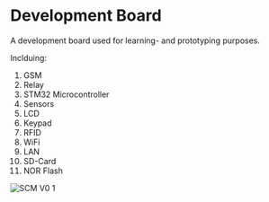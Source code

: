 # Development Board
A development board used for learning- and prototyping purposes.

Inclduing:
1. GSM
2. Relay
3. STM32 Microcontroller
4. Sensors
5. LCD
6. Keypad
7. RFID
8. WiFi
9. LAN
10. SD-Card
11. NOR Flash

![SCM V0 1](https://github.com/user-attachments/assets/10e3d838-7ae9-4577-abdc-f3c6e4cbd316)
